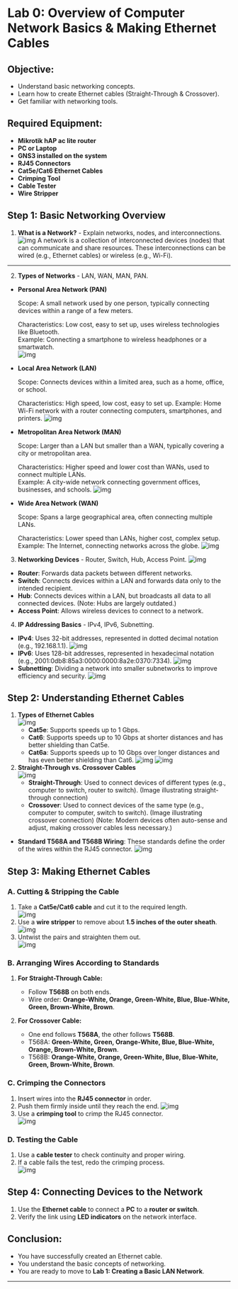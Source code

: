 # **Lab 0: Overview of Computer Network Basics & Making Ethernet Cables**  

## **Objective:**  
- Understand basic networking concepts.  
- Learn how to create Ethernet cables (Straight-Through & Crossover).  
- Get familiar with networking tools.  

## **Required Equipment:**  
- **Mikrotik hAP ac lite router**  
- **PC or Laptop**  
- **GNS3 installed on the system**  
- **RJ45 Connectors**  
- **Cat5e/Cat6 Ethernet Cables**  
- **Crimping Tool**  
- **Cable Tester**  
- **Wire Stripper**  

## **Step 1: Basic Networking Overview**  
1. **What is a Network?** - Explain networks, nodes, and interconnections. 
![img](./assets/home-network-diagram-example.png)
A network is a collection of interconnected devices (nodes) that can communicate and share resources. These interconnections can be wired (e.g., Ethernet cables) or wireless (e.g., Wi-Fi).
--- 
2. **Types of Networks** - LAN, WAN, MAN, PAN. 
- **Personal Area Network (PAN)**

    Scope: A small network used by one person, typically connecting devices within a range of a few meters.   

   Characteristics: Low cost, easy to set up, uses wireless technologies like Bluetooth.  
   Example: Connecting a smartphone to wireless headphones or a smartwatch.   
   ![img](./assets/wireless-2.png)
- **Local Area Network (LAN)**

   Scope: Connects devices within a limited area, such as a home, office, or school.   

   Characteristics: High speed, low cost, easy to set up.
   Example: Home Wi-Fi network with a router connecting computers, smartphones, and printers.
   ![img](./assets/Local-Area-Network-Diagram.jpeg)

- **Metropolitan Area Network (MAN)**

   Scope: Larger than a LAN but smaller than a WAN, typically covering a city or metropolitan area.   

   Characteristics: Higher speed and lower cost than WANs, used to connect multiple LANs.  
   Example: A city-wide network connecting government offices, businesses, and schools.
   ![img](./assets/MAN.webp)

- **Wide Area Network (WAN)**

   Scope: Spans a large geographical area, often connecting multiple LANs.   

   Characteristics: Lower speed than LANs, higher cost, complex setup.  
   Example: The Internet, connecting networks across the globe. 
   ![img](./assets/054-wide-area-network.jpg)

3. **Networking Devices** - Router, Switch, Hub, Access Point.
   ![img](./assets/Internet-Network.png)
-   **Router**: Forwards data packets between different networks.
-   **Switch**: Connects devices within a LAN and forwards data only to the intended recipient. 
-   **Hub**: Connects devices within a LAN, but broadcasts all data to all connected devices. (Note: Hubs are largely outdated.)
-   **Access Point**: Allows wireless devices to connect to a network.
4. **IP Addressing Basics** - IPv4, IPv6, Subnetting. 
- **IPv4**: Uses 32-bit addresses, represented in dotted decimal notation (e.g., 192.168.1.1). 
   ![img](./assets/IPv4-Address-Format.png)
-  **IPv6**: Uses 128-bit addresses, represented in hexadecimal notation (e.g., 2001:0db8:85a3:0000:0000:8a2e:0370:7334). 
   ![img](./assets/IPv6.png)
-  **Subnetting**: Dividing a network into smaller subnetworks to improve efficiency and security. 
   ![img](./assets/network-subnetting-example-class-B.png)

## **Step 2: Understanding Ethernet Cables**  
1. **Types of Ethernet Cables**  
   ![img](./assets/CATs.png)
   - **Cat5e**: Supports speeds up to 1 Gbps. 
   - **Cat6**: Supports speeds up to 10 Gbps at shorter distances and has better shielding than Cat5e. 
   - **Cat6a**: Supports speeds up to 10 Gbps over longer distances and has even better shielding than Cat6. 
   ![img](./assets/CAT5VS7.jpg)
   ![img](./assets/CATsPhysical.jpg)  
2. **Straight-Through vs. Crossover Cables**  
   ![img](./assets/Straight-Through-and-Crossover-Cable.webp)
      - **Straight-Through**: Used to connect devices of different types (e.g., computer to switch, router to switch). (Image illustrating straight-through connection)
      - **Crossover**: Used to connect devices of the same type (e.g., computer to computer, switch to switch). (Image illustrating crossover connection) (Note: Modern devices often auto-sense and adjust, making crossover cables less necessary.)
- **Standard T568A and T568B Wiring**: These standards define the order of the wires within the RJ45 connector. 
   ![img](./assets/T568A_vs_T568B.png)


## **Step 3: Making Ethernet Cables**  
### **A. Cutting & Stripping the Cable**  
1. Take a **Cat5e/Cat6 cable** and cut it to the required length.  
   ![img](./assets/0-boots.jpg)
2. Use a **wire stripper** to remove about **1.5 inches of the outer sheath**.  
   ![img](./assets/1-strip.png)
3. Untwist the pairs and straighten them out.  
   ![img](./assets/2.1-untwist.png)
### **B. Arranging Wires According to Standards**  
1. **For Straight-Through Cable:**  
   - Follow **T568B** on both ends.  
   - Wire order: **Orange-White, Orange, Green-White, Blue, Blue-White, Green, Brown-White, Brown**.  

2. **For Crossover Cable:**  
   - One end follows **T568A**, the other follows **T568B**.  
   - T568A: **Green-White, Green, Orange-White, Blue, Blue-White, Orange, Brown-White, Brown**.  
   - T568B: **Orange-White, Orange, Green-White, Blue, Blue-White, Green, Brown-White, Brown**.  

### **C. Crimping the Connectors**  
1. Insert wires into the **RJ45 connector** in order.  
2. Push them firmly inside until they reach the end.
   ![img](./assets/3-diagram.png)  
3. Use a **crimping tool** to crimp the RJ45 connector.  
   ![img](./assets/crimp-network-cable-per-side.jpg)
### **D. Testing the Cable**  
1. Use a **cable tester** to check continuity and proper wiring.  
2. If a cable fails the test, redo the crimping process.  
   ![img](./assets/SC8108.jpg)
## **Step 4: Connecting Devices to the Network**  
1. Use the **Ethernet cable** to connect a **PC** to a **router or switch**.  
2. Verify the link using **LED indicators** on the network interface.  

## **Conclusion:**  
- You have successfully created an Ethernet cable.  
- You understand the basic concepts of networking.  
- You are ready to move to **Lab 1: Creating a Basic LAN Network**.  

---